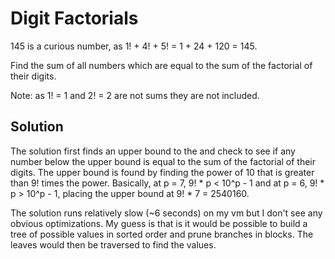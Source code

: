 # Digit Factorials

145 is a curious number, as 1! + 4! + 5! = 1 + 24 + 120 = 145.

Find the sum of all numbers which are equal to the sum of the factorial of 
their digits.

Note: as 1! = 1 and 2! = 2 are not sums they are not included.


## Solution 


The solution first finds an upper bound to the and check to see if any number
below the upper bound is equal to the sum of the factorial of their digits.
The upper bound is found by finding the power of 10 that is greater than 9!
times the power.  Basically, at p = 7, 9! * p < 10^p - 1 and at
p = 6, 9! * p > 10^p - 1, placing the upper bound at 9! * 7 = 2540160.  

The solution runs relatively slow (~6 seconds) on my vm but I don't see any 
obvious optimizations.  My guess is that is it would be possible to build
a tree of possible values in sorted order and prune branches in blocks.  The 
leaves would then be traversed to find the values.